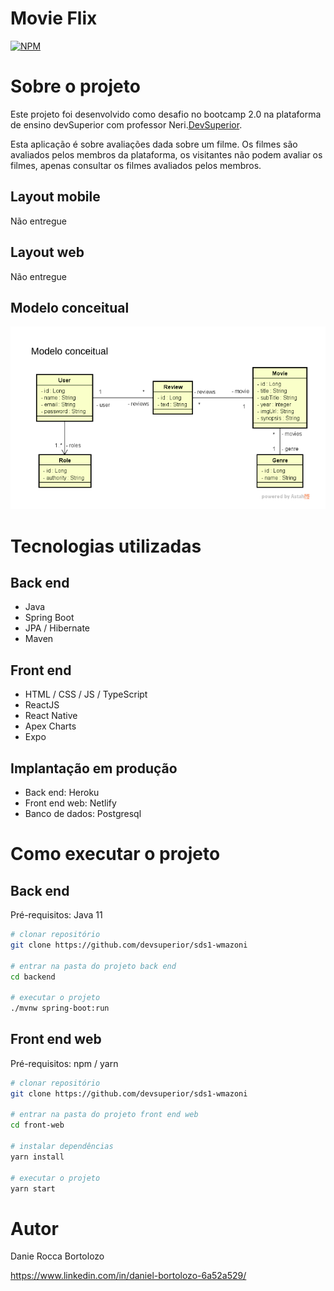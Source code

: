 # Movie Flix 
[![NPM](https://img.shields.io/npm/l/react)](https://github.com/danielbortolozo/movieflix-backend-tests/blob/main/LICENSE) 

# Sobre o projeto


Este projeto foi desenvolvido como desafio no bootcamp 2.0 na plataforma de ensino devSuperior com professor Neri.[DevSuperior](https://devsuperior.com "Site da DevSuperior").

Esta aplicação é sobre avaliações dada sobre um filme. Os filmes são avaliados pelos membros da plataforma, os visitantes não podem avaliar os filmes, apenas consultar os filmes avaliados pelos membros.

## Layout mobile
Não entregue
## Layout web
Não entregue

## Modelo conceitual
![Modelo Conceitual](https://github.com/danielbortolozo/movieflix-backend-tests/blob/main/backend/src/main/java/com/devsuperior/movieflix/img/Modelo%20conceitual%20movie%20flix.png)

# Tecnologias utilizadas
## Back end
- Java
- Spring Boot
- JPA / Hibernate
- Maven
## Front end
- HTML / CSS / JS / TypeScript
- ReactJS
- React Native
- Apex Charts
- Expo
## Implantação em produção
- Back end: Heroku
- Front end web: Netlify
- Banco de dados: Postgresql

# Como executar o projeto

## Back end
Pré-requisitos: Java 11

```bash
# clonar repositório
git clone https://github.com/devsuperior/sds1-wmazoni

# entrar na pasta do projeto back end
cd backend

# executar o projeto
./mvnw spring-boot:run
```

## Front end web
Pré-requisitos: npm / yarn

```bash
# clonar repositório
git clone https://github.com/devsuperior/sds1-wmazoni

# entrar na pasta do projeto front end web
cd front-web

# instalar dependências
yarn install

# executar o projeto
yarn start
```

# Autor

Danie Rocca Bortolozo

https://www.linkedin.com/in/daniel-bortolozo-6a52a529/
